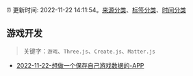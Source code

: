 :alarm_clock: 更新时间: 2022-11-22 14:11:54。[来源分类](../README.md)、[标签分类](../TAGS.md)、[时间分类](../TIMELINE.md)

## 游戏开发


> 关键字：`游戏`、`Three.js`、`Create.js`、`Matter.js`



- [2022-11-22-想做一个保存自己游戏数据的-APP](https://www.v2ex.com/t/897157) 